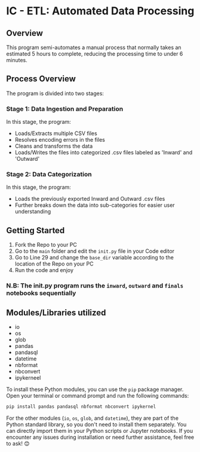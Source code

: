 # IC - ETL: Automated Data Processing
## Overview
This program semi-automates a manual process that normally takes an estimated 5 hours to complete, reducing the processing time to under 6 minutes.

## Process Overview
The program is divided into two stages:

### Stage 1: Data Ingestion and Preparation
In this stage, the program:

- Loads/Extracts multiple CSV files
- Resolves encoding errors in the files
- Cleans and transforms the data
- Loads/Writes the files into categorized .csv files labeled as 'Inward' and 'Outward'

### Stage 2: Data Categorization
In this stage, the program:

- Loads the previously exported Inward and Outward .csv files
- Further breaks down the data into sub-categories for easier user understanding

## Getting Started
1. Fork the Repo to your PC
2. Go to the `main` folder and edit the `init.py` file in your Code editor
3. Go to Line 29 and change the `base_dir` variable according to the location of the Repo on your PC 
4. Run the code and enjoy

### N.B: The init.py program runs the `inward`, `outward` and `finals` notebooks sequentially 

## Modules/Libraries utilized
- io
- os
- glob
- pandas
- pandasql
- datetime
- nbformat
- nbconvert
- ipykerneel

To install these Python modules, you can use the `pip` package manager. Open your terminal or command prompt and run the following commands:
```bash
pip install pandas pandasql nbformat nbconvert ipykernel
```
For the other modules (`io`, `os`, `glob`, and `datetime`), they are part of the Python standard library, so you don't need to install them separately. You can directly import them in your Python scripts or Jupyter notebooks.
If you encounter any issues during installation or need further assistance, feel free to ask! 😊
